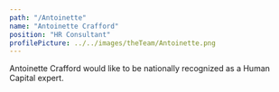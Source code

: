 ```yaml
---
path: "/Antoinette"
name: "Antoinette Crafford"
position: "HR Consultant"
profilePicture: ../../images/theTeam/Antoinette.png
---
```

Antoinette Crafford would like to be nationally recognized as a Human Capital expert. 